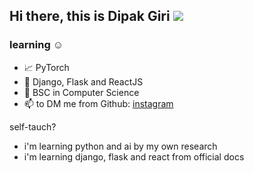## Hi there, this is Dipak Giri <img src="https://img.shields.io/badge/python-Developer-%23FFE538"/>
### learning ☺️
- 📈 PyTorch
- 🌱 Django, Flask and ReactJS
- 🍁 BSC in Computer Science
- 📫 to DM me from Github: [instagram](https://www.instagram.com/dipakgiri.py)

self-tauch?
- i'm learning python and ai by my own research
- i'm learning django, flask and react from official docs

